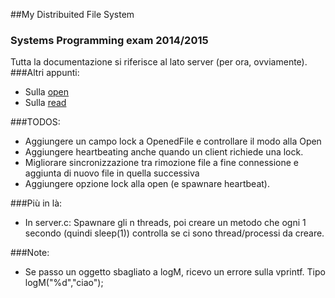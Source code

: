##My Distribuited File System
### Systems Programming exam 2014/2015

Tutta la documentazione si riferisce al lato server (per ora, ovviamente).
###Altri appunti:
* Sulla [open](OPE.md)
* Sulla [read](READ.md)

###TODOS:
* Aggiungere un campo lock a OpenedFile e controllare il modo alla Open
* Aggiungere heartbeating anche quando un client richiede una lock.
* Migliorare sincronizzazione tra rimozione file a fine connessione e aggiunta di nuovo file in quella successiva
* Aggiungere opzione lock alla open (e spawnare heartbeat).

###Più in là:
* In server.c: Spawnare gli n threads, poi creare un metodo che ogni 1 secondo (quindi sleep(1)) controlla se ci sono thread/processi da creare.

###Note:
* Se passo un oggetto sbagliato a logM, ricevo un errore sulla vprintf. Tipo logM("%d","ciao");
